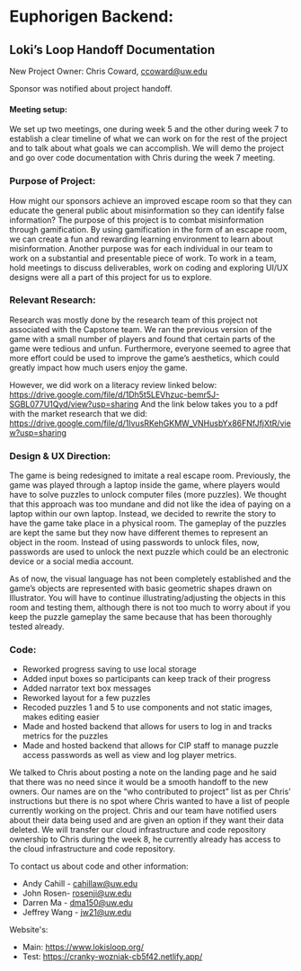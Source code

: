 # Euphorigen Backend:

## Loki’s Loop Handoff Documentation

New Project Owner: Chris Coward, ccoward@uw.edu 

Sponsor was notified about project handoff.

#### Meeting setup:
We set up two meetings, one during week 5 and the other during week 7 to establish a clear timeline of what we can work on for the rest of the project and to talk about what goals we can accomplish. We will demo the project and go over code documentation with Chris during the week 7 meeting. 

### Purpose of Project: 
How might our sponsors achieve an improved escape room so that they can educate the general public about misinformation so they can identify false information?
The purpose of this project is to combat misinformation through gamification. By using gamification in the form of an escape room, we can create a fun and rewarding learning environment to learn about misinformation. 
Another purpose was for each individual in our team to work on a substantial and presentable piece of work. To work in a team, hold meetings to discuss deliverables, work on coding and exploring UI/UX designs were all a part of this project for us to explore. 

### Relevant Research:
Research was mostly done by the research team of this project not associated with the Capstone team. We ran the previous version of the game with a small number of players and found that certain parts of the game were tedious and unfun. Furthermore, everyone seemed to agree that more effort could be used to improve the game’s aesthetics, which could greatly impact how much users enjoy the game.

However, we did work on a literacy review linked below: 
https://drive.google.com/file/d/1Dh5t5LEVhzuc-bemr5J-SGBL077U1Qyd/view?usp=sharing
And the link below takes you to a pdf with the market research that we did:
https://drive.google.com/file/d/1IvusRKehGKMW_VNHusbYx86FNfJfjXtR/view?usp=sharing

### Design & UX Direction:
The game is being redesigned to imitate a real escape room. Previously, the game was played through a laptop inside the game, where players would have to solve puzzles to unlock computer files (more puzzles). We thought that this approach was too mundane and did not like the idea of paying on a laptop within our own laptop. Instead, we decided to rewrite the story to have the game take place in a physical room. The gameplay of the puzzles are kept the same but they now have different themes to represent an object in the room. Instead of using passwords to unlock files, now, passwords are used to unlock the next puzzle which could be an electronic device or a social media account.

As of now, the visual language has not been completely established and the game’s objects are represented with basic geometric shapes drawn on Illustrator. You will have to continue illustrating/adjusting the objects in this room and testing them, although there is not too much to worry about if you keep the puzzle gameplay the same because that has been thoroughly tested already.

### Code:
- Reworked progress saving to use local storage
- Added input boxes so participants can keep track of their progress
- Added narrator text box messages
- Reworked layout for a few puzzles
- Recoded puzzles 1 and 5 to use components and not static images, makes editing easier
- Made and hosted backend that allows for users to log in and tracks metrics for the puzzles
- Made and hosted backend that allows for CIP staff to manage puzzle access passwords as well as view and log player metrics.

We talked to Chris about posting a note on the landing page and he said that there was no need since it would be a smooth handoff to the new owners. Our names are on the “who contributed to project” list as per Chris’ instructions but there is no spot where Chris wanted to have a list of people currently working on the project. 
Chris and our team have notified users about their data being used and are given an option if they want their data deleted. 
We will transfer our cloud infrastructure and code repository ownership to Chris during the week 8, he currently already has access to the cloud infrastructure and code repository. 
 
To contact us about code and other information:
* Andy Cahill - cahillaw@uw.edu
* John Rosen- rosenji@uw.edu
* Darren Ma - dma150@uw.edu
* Jeffrey Wang - jw21@uw.edu

Website's:
* Main: https://www.lokisloop.org/
* Test: https://cranky-wozniak-cb5f42.netlify.app/
